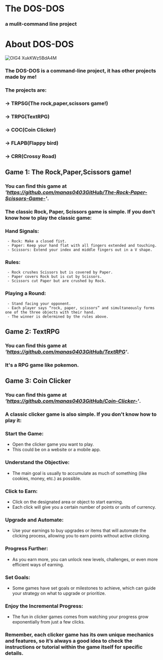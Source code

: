 # The DOS-DOS
### a mulit-command line project

# About DOS-DOS
![OIG4 XukKWz5BdA4M](https://github.com/manas0403GitHub/DOS-DOS/assets/161040399/32565a59-620f-4c61-9d89-39717f88cfa9)

### The DOS-DOS is a command-line project, it has other projects made by **me**!
### The projects are: 
### -> TRPSG(The rock,paper,scissors game!)
### -> TRPG(TextRPG)
### -> COC(Coin Clicker)
### -> FLAPB(Flappy bird)
### -> CRR(Crossy Road)

## Game 1: The Rock,Paper,Scissors game!
### You can find this game at _'https://github.com/manas0403GitHub/The-Rock-Paper-Scissors-Game-'_.
### The classic Rock, Paper, Scissors game is simple. If you don't know how to play the classic game:

  ### Hand Signals:
     - Rock: Make a closed fist.
     - Paper: Keep your hand flat with all fingers extended and touching.
     - Scissors: Extend your index and middle fingers out in a V shape.
  ### Rules:
     - Rock crushes Scissors but is covered by Paper.
     - Paper covers Rock but is cut by Scissors.
     - Scissors cut Paper but are crushed by Rock.
  ### Playing a Round:
     - Stand facing your opponent.
     - Each player says “rock, paper, scissors” and simultaneously forms one of the three objects with their hand.
     - The winner is determined by the rules above.

## Game 2: TextRPG
### You can find this game at _'https://github.com/manas0403GitHub/TextRPG'_.
### It's a RPG game like pokemon.

## Game 3: Coin Clicker
###  You can find this game at _'https://github.com/manas0403GitHub/Coin-Clicker-'_.
### A classic clicker game is also simple. If you don't know how to play it:

### Start the Game: 
  - Open the clicker game you want to play. 
  - This could be on a website or a mobile app.
### Understand the Objective: 
  - The main goal is usually to accumulate as much of something (like cookies, money, etc.) as possible.
### Click to Earn:
  - Click on the designated area or object to start earning.
  - Each click will give you a certain number of points or units of currency.
### Upgrade and Automate: 
  - Use your earnings to buy upgrades or items that will automate the clicking process, allowing you to earn points without active clicking.
### Progress Further: 
  - As you earn more, you can unlock new levels, challenges, or even more efficient ways of earning.
### Set Goals: 
  - Some games have set goals or milestones to achieve, which can guide your strategy on what to upgrade or prioritize.
### Enjoy the Incremental Progress: 
  - The fun in clicker games comes from watching your progress grow exponentially from just a few clicks.

### Remember, each clicker game has its own unique mechanics and features, so it’s always a good idea to check the instructions or tutorial within the game itself for specific details.
